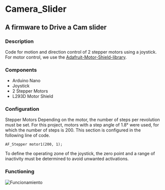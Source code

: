 # Camera_Slider
## A firmware to Drive a Cam slider
### Description
Code for motion and direction control of 2 stepper motors using a joystick.
For motor control, we use the [Adafruit-Motor-Shield-library](https://github.com/adafruit/Adafruit-Motor-Shield-library.git).
### Components
- Arduino Nano
- Joystick
- 2 Stepper Motors
- L293D Motor Shield

### Configuration
Stepper Motors
Depending on the motor, the number of steps per revolution must be set. For this project, motors with a step angle of 1.8° were used, for which the number of steps is 200. This section is configured in the following line of code.
```
AF_Stepper motor1(200, 1);
```
To define the operating zone of the joystick, the zero point and a range of inactivity must be determined to avoid unwanted activations.

### Functioning
![Funcionamiento](https://github.com/ArtilRobotics/Camera_Slider/blob/main/images/Camera%20Slider.gif)
